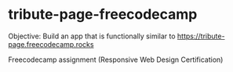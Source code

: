 # tribute-page-freecodecamp
Objective: Build an app that is functionally similar to https://tribute-page.freecodecamp.rocks

Freecodecamp assignment (Responsive Web Design Certification)
